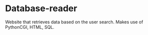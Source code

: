 # Database-reader
Website that retrieves data based on the user search. Makes use of PythonCGI, HTML, SQL.
